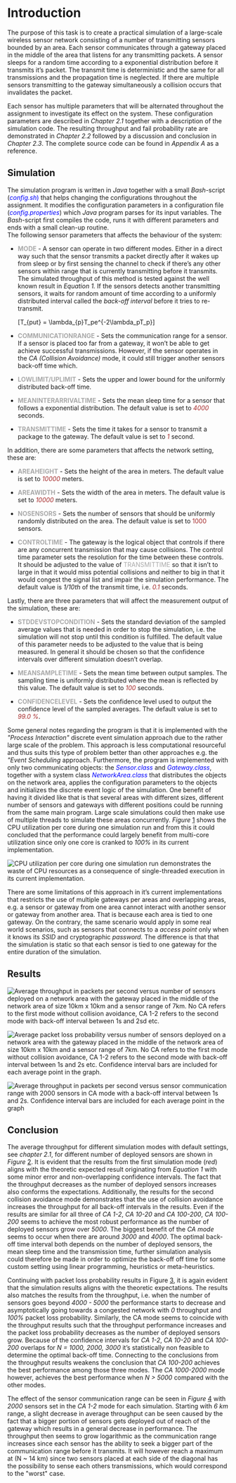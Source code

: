 # Introduction

The purpose of this task is to create a practical simulation of a
large-scale wireless sensor network consisting of a number of
transmitting sensors bounded by an area. Each sensor communicates
through a gateway placed in the middle of the area that listens for any
transmitting packets. A sensor sleeps for a random time according to a
exponential distribution before it transmits it’s packet. The transmit
time is deterministic and the same for all transmissions and the
propagation time is neglected. If there are multiple sensors
transmitting to the gateway simultaneously a collision occurs that
invalidates the packet.

Each sensor has multiple parameters that will be alternated throughout
the assignment to investigate its effect on the system. These
configuration parameters are described in *Chapter 2.1* together with a
description of the simulation code. The resulting throughput and fail
probability rate are demonstrated in *Chapter 2.2* followed by a
discussion and conclusion in *Chapter 2.3*. The complete source code can
be found in *Appendix A* as a reference.

## Simulation

The simulation program is written in *Java* together with a small
*Bash*-script (<span style="color: blue">*config.sh*)</span> that helps
changing the configurations throughout the assignment. It modifies the
configuration parameters in a configuration file
(<span style="color: blue">*config.properties*</span>) which *Java*
program parses for its input variables. The *Bash*-script first compiles
the code, runs it with different parameters and ends with a small
clean-up routine.  
The following sensor parameters that affects the behaviour of the
system:

  - **<span style="color: darkgray">MODE</span>** - A sensor can operate
    in two different modes. Either in a direct way such that the sensor
    transmits a packet directly after it wakes up from sleep or by first
    sensing the channel to check if there’s any other sensors within
    range that is currently transmitting before it transmits. The
    simulated throughput of this method is tested against the well known
    result in *Equation 1.* If the sensors detects another transmitting
    sensors, it waits for random amount of time according to a uniformly
    distributed interval called the *back-off interval* before it tries
    to re-transmit.
    
    \[T_{put} = \lambda_{p}T_pe^{-2\lambda_pT_p}\]

  - **<span style="color: darkgray">COMMUNICATIONRANGE</span>** - Sets
    the communication range for a sensor. If a sensor is placed too far
    from a gateway, it won’t be able to get achieve successful
    transmissions. However, if the sensor operates in the *CA (Collision
    Avoidance)* mode, it could still trigger another sensors back-off
    time which.

  - **<span style="color: darkgray">LOWLIMIT/UPLIMIT</span>** - Sets the
    upper and lower bound for the uniformly distributed back-off time.

  - **<span style="color: darkgray">MEANINTERARRIVALTIME</span>** - Sets
    the mean sleep time for a sensor that follows a exponential
    distribution. The default value is set to
    <span style="color: brown">*4000*</span> seconds.

  - **<span style="color: darkgray">TRANSMITTIME</span>** - Sets the
    time it takes for a sensor to transmit a package to the gateway. The
    default value is set to <span style="color: brown">*1*</span>
    second.

In addition, there are some parameters that affects the network setting,
these are:

  - **<span style="color: darkgray">AREAHEIGHT</span>** - Sets the
    height of the area in meters. The default value is set to
    <span style="color: brown">*10000*</span> meters.

  - **<span style="color: darkgray">AREAWIDTH</span>** - Sets the width
    of the area in meters. The default value is set to
    <span style="color: brown">*10000*</span> meters.

  - **<span style="color: darkgray">NOSENSORS</span>** - Sets the number
    of sensors that should be uniformly randomly distributed on the
    area. The default value is set to
    <span style="color: brown">1000</span> sensors.

  - **<span style="color: darkgray">CONTROLTIME</span>** - The gateway
    is the logical object that controls if there are any concurrent
    transmission that may cause collisions. The control time parameter
    sets the resolution for the time between these controls. It should
    be adjusted to the value of
    <span style="color: darkgray">TRANSMITTIME</span> so that it isn’t
    to large in that it would miss potential collisions and neither to
    big in that it would congest the signal list and impair the
    simulation performance. The default value is *1/10th* of the
    transmit time, i.e. <span style="color: brown">*0.1*</span> seconds.

Lastly, there are three parameters that will affect the measurement
output of the simulation, these are:

  - **<span style="color: darkgray">STDDEVSTOPCONDITION</span>** - Sets
    the standard deviation of the sampled average values that is needed
    in order to stop the simulation, i.e. the simulation will not stop
    until this condition is fulfilled. The default value of this
    parameter needs to be adjusted to the value that is being measured.
    In general it should be chosen so that the confidence intervals over
    different simulation doesn’t overlap.

  - **<span style="color: darkgray">MEANSAMPLETIME</span>** - Sets the
    mean time between output samples. The sampling time is uniformly
    distributed where the mean is reflected by this value. The default
    value is set to <span style="color: brown">*100*</span> seconds.

  - **<span style="color: darkgray">CONFIDENCELEVEL</span>** - Sets the
    confidence level used to output the confidence level of the sampled
    averages. The default value is set to
    <span style="color: brown">*99.0 %*</span>.

Some general notes regarding the program is that it is implemented with
the *"Process Interaction"* discrete event simulation approach due to
the rather large scale of the problem. This approach is less
computational resourceful and thus suits this type of problem better
than other approaches e.g. the *"Event Scheduling* approach.
Furthermore, the program is implemented with only two communicating
objects: the <span style="color: blue">*Sensor.class*</span> and
<span style="color: blue">*Gateway.class*</span>, together with a system
class <span style="color: blue">*NetworkArea.class*</span> that
distributes the objects on the network area, applies the configuration
parameters to the objects and initializes the discrete event logic of
the simulation. One benefit of having it divided like that is that
several areas with different sizes, different number of sensors and
gateways with different positions could be running from the same main
program. Large scale simulations could then make use of multiple threads
to simulate these areas concurrently. *Figure* [1](#fig:resource) shows
the CPU utilization per core during one simulation run and from this it
could concluded that the performance could largely benefit from
multi-core utilization since only one core is cranked to *100%* in its
current implementation.

![<span>CPU utilization per core during one simulation run demonstrates
the waste of CPU resources as a consequence of single-threaded execution
in its current implementation.</span>](/assets/resources_sim_crop.png)

There are some limitations of this approach in it’s current
implementations that restricts the use of multiple gateways per areas
and overlapping areas, e.g. a sensor or gateway from one area cannot
interact with another sensor or gateway from another area. That is
because each area is tied to one gateway. On the contrary, the same
scenario would apply in some real world scenarios, such as sensors that
connects to a *access point* only when it knows its *SSID* and
cryptographic *password.* The difference is that that the simulation is
static so that each sensor is tied to one gateway for the entire
duration of the simulation.

## Results

![<span>Average throughput in packets per second versus number of
sensors deployed on a network area with the gateway placed in the middle
of the network area of size 10km x 10km and a sensor range of 7km. *No
CA* refers to the first mode without collision avoidance, *CA 1-2*
refers to the second mode with back-off interval between *1s* and *2s*d
etc.</span>](/assets/final_throughput.png)

![<span><span>Average packet loss probability versus number of sensors
deployed on a network area with the gateway placed in the middle of the
network area of size 10km x 10km and a sensor range of 7km. *No CA*
refers to the first mode without collision avoidance, *CA 1-2* refers to
the second mode with back-off interval between *1s* and *2s* etc.
Confidence interval bars are included for each average point in the
graph.</span></span>](/assets/failprobability_errorbars.png)

![<span>Average throughput in packets per second versus sensor
communication range with *2000* sensors in *CA* mode with a back-off
interval between *1s* and *2s*</span>. Confidence interval bars are
included for each average point in the graph](/assets/final_radii.png)

## Conclusion

The average throughput for different simulation modes with default
settings, see *chapter 2.1*, for different number of deployed sensors
are shown in *Figure* [2](#fig:throughput). It is evident that the
results from the first simulation mode (*red*) aligns with the theoretic
expected result originating from *Equation 1* with some minor error and
non-overlapping confidence intervals. The fact that the throughput
decreases as the number of deployed sensors increases also conforms the
expectations. Additionally, the results for the second collision
avoidance mode demonstrates that the use of collision avoidance
increases the throughput for all back-off intervals in the results. Even
if the results are similar for all three of *CA 1-2*, *CA 10-20* and *CA
100-200*, *CA 100-200* seems to achieve the most robust performance as
the number of deployed sensors grow over *5000*. The biggest benefit of
the *CA mode* seems to occur when there are around *3000* and *4000*.
The optimal back-off time interval both depends on the number of
deployed sensors, the mean sleep time and the transmission time, further
simulation analysis could therefore be made in order to optimize the
back-off off time for some custom setting using linear programming,
heuristics or meta-heuristics.  

Continuing with packet loss probability results in Figure
[3](#fig:failprob), it is again evident that the simulation results
aligns with the theoretic expectations. The results also matches the
results from the throughput, i.e. when the number of sensors goes beyond
*4000 - 5000* the performance starts to decrease and asymptotically
going towards a congested network with *0* throughput and *100%* packet
loss probability. Similarly, the CA mode seems to coincide with the
throughput results such that the throughput performance increases and
the packet loss probability decreases as the number of deployed sensors
grow. Because of the confidence intervals for *CA 1-2*, *CA 10-20* and
*CA 100-200* overlaps for *N = 1000, 2000, 3000* it’s statistically non
feasible to determine the optimal back-off time. Connecting to the
conclusions from the throughput results weakens the conclusion that *CA
100-200* achieves the best performance among those three modes. The *CA
1000-2000* mode however, achieves the best performance when *N \> 5000*
compared with the other modes.

The effect of the sensor communication range can be seen in *Figure*
[4](#fig:radii) with *2000* sensors set in the *CA 1-2* mode for each
simulation. Starting with *6 km* range, a slight decrease in average
throughput can be seen caused by the fact that a bigger portion of
sensors gets deployed out of reach of the gateway which results in a
general decrease in performance. The throughput then seems to grow
logarithmic as the communication range increases since each sensor has
the ability to seek a bigger part of the communication range before it
transmits. It will however reach a maximum at \(N ~ 14 km\) since two
sensors placed at each side of the diagonal has the possibility to sense
each others transmissions, which would correspond to the "worst" case.
